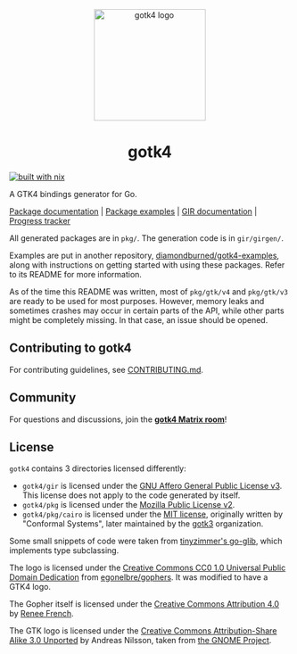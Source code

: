<div align="center">

<img src="./.github/gotk4.png" width="200" alt="gotk4 logo" />

# gotk4

</div>

[![built with nix](https://builtwithnix.org/badge.svg)](https://builtwithnix.org)

A GTK4 bindings generator for Go.

[Package documentation](https://pkg.go.dev/github.com/diamondburned/gotk4/pkg) |
[Package examples](https://github.com/diamondburned/gotk4-examples) |
[GIR documentation](https://pkg.go.dev/github.com/diamondburned/gotk4/gir) |
[Progress tracker](https://github.com/diamondburned/gotk4/issues/2)

All generated packages are in `pkg/`. The generation code is in `gir/girgen/`.

Examples are put in another repository,
[diamondburned/gotk4-examples](https://github.com/diamondburned/gotk4-examples),
along with instructions on getting started with using these packages. Refer to
its README for more information.

As of the time this README was written, most of `pkg/gtk/v4` and `pkg/gtk/v3`
are ready to be used for most purposes. However, memory leaks and sometimes
crashes may occur in certain parts of the API, while other parts might be
completely missing. In that case, an issue should be opened.

## Contributing to gotk4

For contributing guidelines, see [CONTRIBUTING.md](./CONTRIBUTING.md).

## Community

For questions and discussions, join the [**gotk4 Matrix
room**](https://matrix.to/#/#gotk4:matrix.org)!

## License

`gotk4` contains 3 directories licensed differently:

- `gotk4/gir` is licensed under the [GNU Affero General Public License v3][AGPLv3].
  This license does not apply to the code generated by itself.
- `gotk4/pkg` is licensed under the [Mozilla Public License v2][MPLv2].
- `gotk4/pkg/cairo` is licensed under the [MIT license][MIT], originally written
  by "Conformal Systems", later maintained by the [gotk3][gotk3] organization.

[AGPLv3]: https://www.gnu.org/licenses/agpl-3.0.en.html
[MPLv2]: https://www.mozilla.org/en-US/MPL/
[MIT]: https://opensource.org/licenses/MIT
[gotk3]: https://github.com/gotk3/gotk3

Some small snippets of code were taken from
[tinyzimmer's go-glib](https://github.com/tinyzimmer/go-glib), which implements
type subclassing.

The logo is licensed under the [Creative Commons CC0 1.0 Universal Public Domain
Dedication](https://creativecommons.org/publicdomain/zero/1.0/) from
[egonelbre/gophers](https://github.com/egonelbre/gophers). It was modified to
have a GTK4 logo.

The Gopher itself is licensed under the [Creative Commons Attribution
4.0](https://creativecommons.org/licenses/by/4.0/) by [Renee
French](https://reneefrench.blogspot.com/).

The GTK logo is licensed under the [Creative Commons Attribution-Share Alike
3.0 Unported](https://creativecommons.org/licenses/by-sa/3.0/deed.en) by
Andreas Nilsson, taken from [the GNOME
Project](https://wiki.gnome.org/Projects/GTK/Logo).
